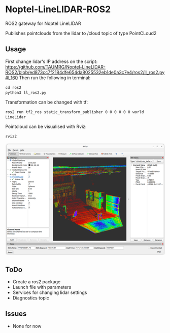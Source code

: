 # Noptel-LineLIDAR-ROS2
ROS2 gateway for Noptel LineLIDAR

Publishes pointclouds from the lidar to /cloud topic of type PointCLoud2
## Usage
First change lidar's IP address on the script:
https://github.com/TAUMRG/Noptel-LineLIDAR-ROS2/blob/ed873cc7f2184dfe654da8025532eb1de0a3c7e4/ros2/ll_ros2.py#L160
Then run the following in terminal:
```
cd ros2
python3 ll_ros2.py
```

Transformation can be changed with tf:
```
ros2 run tf2_ros static_transform_publisher 0 0 0 0 0 0 world LineLidar
```

Pointcloud can be visualised with Rviz:
```
rviz2
```
![sweep1](pictures/sweep1.png)

## ToDo

* Create a ros2 package
* Launch file with parameters
* Services for changing lidar settings
* Diagnostics topic

## Issues

* None for now
